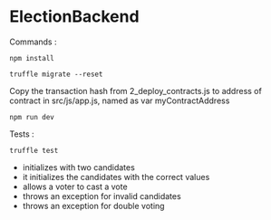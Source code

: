 # ElectionBackend

Commands :

`npm install`

`truffle migrate --reset`

Copy the transaction hash from 2_deploy_contracts.js to address of contract in src/js/app.js, named as var myContractAddress

`npm run dev`


Tests : 

`truffle test`

  - initializes with two candidates
  - it initializes the candidates with the correct values 
  - allows a voter to cast a vote 
  - throws an exception for invalid candidates 
  - throws an exception for double voting
  
  
